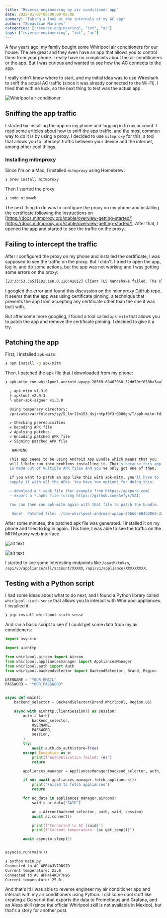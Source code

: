 ```yaml
---
title: "Reverse engineering my air conditioner app"
date: 2025-01-07T00:00:00-06:00
summary: "Taking a look at the internals of my AC app"
author: "Sebastian Marines"
categories: ["reverse-engineering", "iot", "ac"]
tags: ["reverse-engineering", "iot", "ac"]
---
```


A few years ago, my family bought some Whirlpool air conditioners for our house. The are great and they even have an app that allows you to control them from your phone. I really have no complaints about the air conditioners or the app. But I was curious and wanted to see how the AC connects to the app.

I really didn't knew where to start, and my initial idea was to use Wireshark to sniff the actual AC traffic (since it was already connected to the Wi-Fi). I tried that with no luck, so the next thing to test was the actual app.

![Whirlpool air conditioner](/reverse_engineering_my_ac_app/whirlpool_ac.png)

## Sniffing the app traffic

I started by installing the app on my phone and logging in to my account. I read some articles about how to sniff the app traffic, and the most common way to do it is by using a proxy. I decided to use `mitmproxy` for this, a tool that allows you to intercept traffic between your device and the internet, among other cool things.

### Installing mitmproxy

Since I'm on a Mac, I installed `mitmproxy` using Homebrew:

```sh
❯ brew install mitmproxy
```

Then I started the proxy:

```sh
❯ sudo mitmweb
```

The next thing to do was to configure the proxy on my phone and installing the certificate following the instructions on [https://docs.mitmproxy.org/stable/overview-getting-started/](https://docs.mitmproxy.org/stable/overview-getting-started/). After that, I opened the app and started to see the traffic on the proxy.

## Failing to intercept the traffic

After I configured the proxy on my phone and installed the certificate, I was supposed to see the traffic on the proxy. But I didn't. I tried to open the app, log in, and do some actions, but the app was not working and I was getting some errors on the proxy:

```bash
[23:33:53.365][192.168.0.120:42012] Client TLS handshake failed. The client does not trust the proxy's certificate for api.whrcloud.com (OpenSSL Error([('SSL routines', '', 'ssl/tls alert certificate unknown')]))
```

I googled the error and found [this](https://github.com/mitmproxy/mitmproxy/discussions/5307) discussion on the mitmproxy GitHub repo. It seems that the app was using certificate pinning, a technique that prevents the app from accepting any certificate other than the one it was built with.

But after some more googling, I found a tool called `apk-mitm` that allows you to patch the app and remove the certificate pinning. I decided to give it a try.

## Patching the app

First, I installed `apk-mitm`:

```sh
❯ npm install -g apk-mitm
```

Then, I patched the apk file that I downloaded from my phone:

```sh
❯ apk-mitm com-whirlpool-android-wpapp-20560-68462060-32dd70cf658ba3aa2fd541bc7bfa4c08.apk

  ╭ apk-mitm v1.3.0
  ├ apktool v2.9.3
  ╰ uber-apk-signer v1.3.0

  Using temporary directory:
  /private/var/folders/sy/5_lnrl3n153_dsjrhtpf0f3r0000gn/T/apk-mitm-fd1c43f296ab11c72addd0aad3b88dbd

  ✔ Checking prerequisities
  ✔ Decoding APK file
  ✔ Applying patches
  ✔ Encoding patched APK file
  ✔ Signing patched APK file

   WARNING

  This app seems to be using Android App Bundle which means that you
  will likely run into problems installing it. That's because this app
  is made out of multiple APK files and you've only got one of them.

  If you want to patch an app like this with apk-mitm, you'll have to
  supply it with all the APKs. You have two options for doing this:

  – download a *.xapk file (for example from https://apkpure.com​)
  – export a *.apks file (using https://github.com/Aefyr/SAI​)

  You can then run apk-mitm again with that file to patch the bundle.

   Done!  Patched file: ./com-whirlpool-android-wpapp-20560-68462060-32dd70cf658ba3aa2fd541bc7bfa4c08-patched.apk
```

After some minutes, the patched apk file was generated. I installed it on my phone and tried to log in again. This time, I was able to see the traffic on the MITM proxy web interface.

![alt text](/reverse_engineering_my_ac_app/mitmproxy1.png)

![alt text](/reverse_engineering_my_ac_app/mitmproxy2.png)

I started to see some interesting endpoints like `/oauth/token`, `/api/v3/appliance/all/account/XXXXX`, `/api/v1/appliance/XXXXXXXXX`.

## Testing with a Python script

I had some ideas about what to do next, and I found a Python library called `whirlpool-sixth-sense` that allows you to interact with Whirlpool appliances. I installed it:

```sh
❯ pip install whirlpool-sixth-sense
```

And ran a basic script to see if I could get some data from my air conditioners:

```python
import asyncio

import aiohttp

from whirlpool.aircon import Aircon
from whirlpool.appliancesmanager import AppliancesManager
from whirlpool.auth import Auth
from whirlpool.backendselector import BackendSelector, Brand, Region

USERNAME = "YOUR_EMAIL"
PASSWORD = "YOUR_PASSWORD"


async def main():
    backend_selector = BackendSelector(Brand.Whirlpool, Region.US)

    async with aiohttp.ClientSession() as session:
        auth = Auth(
            backend_selector,
            USERNAME,
            PASSWORD,
            session,
        )
        try:
            await auth.do_auth(store=True)
        except Exception as e:
            print(f"Authentication failed: {e}")
            return

        appliances_manager = AppliancesManager(backend_selector, auth, session)

        if not await appliances_manager.fetch_appliances():
            print("Failed to fetch appliances")
            return

        for ac_data in appliances_manager.aircons:
            said = ac_data["SAID"]

            ac = Aircon(backend_selector, auth, said, session)
            await ac.connect()

            print(f"Connected to AC {said}")
            print(f"Current temperature: {ac.get_temp()}")

        await asyncio.sleep(1)


asyncio.run(main())

```

```sh
❯ python main.py
Connected to AC WPR4AJV7DN97D
Current temperature: 23.0
Connected to AC WPR4F4KBY7H96
Current temperature: 25.0
```

And that's it! I was able to reverse engineer my air conditioner app and interact with my air conditioners using Python. I did some cool stuff like creating a Go script that exports the data to Prometheus and Grafana, and an Alexa skill (since the official Whirlpool skill is not available in Mexico), but that's a story for another post.
